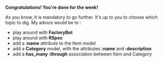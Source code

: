 **Congratulations! You're done for the week!**

As you know, it is mandatory to go further. It's up to you to choose which topic to dig. My advice would be to :

  * play around with **FactoryBot**
  * play around with **RSpec**
  * add a **:name** attribute to the Item model
  * add a **Category** model, with the attributes **:name** and **:description**
  * add a **has_many :through** association between Item and Category